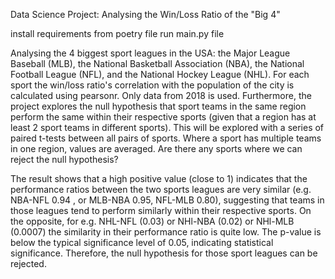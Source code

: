 Data Science Project: Analysing the Win/Loss Ratio of the "Big 4"

install requirements from poetry file
run main.py file

Analysing the 4 biggest sport leagues in the USA:  the Major League Baseball (MLB), the National Basketball Association (NBA), the National Football League (NFL), and the National Hockey League (NHL).
For each sport the win/loss ratio's correlation with the population of the city is calculated using pearsonr. Only data from 2018 is used. 
Furthermore, the project explores the null hypothesis that sport teams in the same region perform the same within their respective sports (given that a region has at least 2 sport teams in different sports).
This will be explored with a series of paired t-tests between all pairs of sports. Where a sport has multiple teams in one region, values are averaged.
Are there any sports where we can reject the null hypothesis?

The result shows that a high positive value (close to 1) indicates that the performance ratios between the two sports leagues are very similar (e.g. NBA-NFL 0.94 , or MLB-NBA 0.95, NFL-MLB 0.80), suggesting that teams in those leagues
tend to perform similarly within their respective sports. On the opposite, for e.g. NHL-NFL (0.03) or NHl-NBA (0.02) or NHl-MLB (0.0007) the similarity in their performance ratio is quite low. 
The p-value is below the typical significance level of 0.05, indicating statistical significance. Therefore, the null hypothesis for those sport leagues can be rejected.

